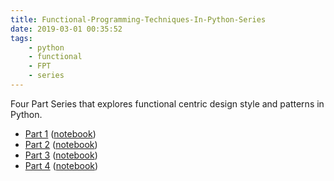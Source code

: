 ```yaml
---
title: Functional-Programming-Techniques-In-Python-Series
date: 2019-03-01 00:35:52
tags: 
    - python 
    - functional
    - FPT
    - series
---
```


Four Part Series that explores functional centric design style and patterns in Python.

- [Part 1](https://mpkocher.github.io/2019/01/30/Functional-Python-Part-1/) ([notebook](https://gist.github.com/mpkocher/d1948e54c7863b1548ec4639df44b954))
- [Part 2](https://mpkocher.github.io/2019/02/02/Functional-Python-Part-2/) ([notebook](https://gist.github.com/mpkocher/517d9e72536346de505bff47199a9b24))
- [Part 3](https://mpkocher.github.io/2019/02/28/Functional-Python-Part-3/) ([notebook](https://gist.github.com/mpkocher/4e261b38d8b1c76a7f6dd8e9a95a4873))
- [Part 4](https://mpkocher.github.io/2019/03/01/Functional-Python-Part-4/) ([notebook](https://gist.github.com/mpkocher/88f01a6237df44a8a01b51fb58cbb544))


